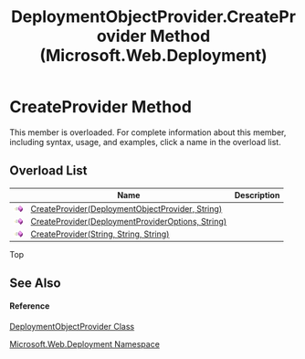 ﻿---
title: DeploymentObjectProvider.CreateProvider Method  (Microsoft.Web.Deployment)
TOCTitle: CreateProvider Method
ms:assetid: Overload:Microsoft.Web.Deployment.DeploymentObjectProvider.CreateProvider
ms:mtpsurl: https://msdn.microsoft.com/en-us/library/microsoft.web.deployment.deploymentobjectprovider.createprovider(v=VS.90)
ms:contentKeyID: 20208844
ms.date: 05/02/2012
mtps_version: v=VS.90
f1_keywords:
- Microsoft.Web.Deployment.DeploymentObjectProvider.CreateProvider
dev_langs:
- CSharp
- JScript
- VB
---

# CreateProvider Method

This member is overloaded. For complete information about this member, including syntax, usage, and examples, click a name in the overload list.

## Overload List

<table>
<thead>
<tr class="header">
<th> </th>
<th>Name</th>
<th>Description</th>
</tr>
</thead>
<tbody>
<tr class="odd">
<td><img src="images/Dd565996.pubmethod(en-us,VS.90).gif" title="Public method" alt="Public method" /></td>
<td><a href="deploymentobjectprovider-createprovider-method-deploymentobjectprovider-string-microsoft-web-deployment.md">CreateProvider(DeploymentObjectProvider, String)</a></td>
<td></td>
</tr>
<tr class="even">
<td><img src="images/Dd565996.pubmethod(en-us,VS.90).gif" title="Public method" alt="Public method" /></td>
<td><a href="deploymentobjectprovider-createprovider-method-deploymentprovideroptions-string-microsoft-web-deployment.md">CreateProvider(DeploymentProviderOptions, String)</a></td>
<td></td>
</tr>
<tr class="odd">
<td><img src="images/Dd565996.pubmethod(en-us,VS.90).gif" title="Public method" alt="Public method" /></td>
<td><a href="deploymentobjectprovider-createprovider-method-string-string-string-microsoft-web-deployment.md">CreateProvider(String, String, String)</a></td>
<td></td>
</tr>
</tbody>
</table>


Top

## See Also

#### Reference

[DeploymentObjectProvider Class](deploymentobjectprovider-class-microsoft-web-deployment.md)

[Microsoft.Web.Deployment Namespace](microsoft-web-deployment-namespace.md)

